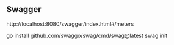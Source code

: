 #

## Swagger
http://localhost:8080/swagger/index.html#/meters




go install github.com/swaggo/swag/cmd/swag@latest
swag init
